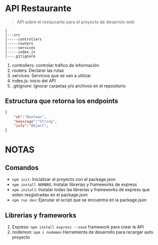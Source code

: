 # API Restaurante

> API sobre el restaurante para el proyecto de desarrolo web

```
|
|---src
|-----controllers
|-----routers
|-----services
|-----index.js
|---.gitignore
```
1. controllers: controlar tráfico de información
2. routers: Declarar las rutas
3. services: Servicios que se van a utilizar
4. index.js: inicio del API
5. .gitignore: Ignorar carpetas y/o archivos en el repositorio

## Estructura que retorna los endpoints
```json
{
    "ok":"Boolean",
    "maessage":"String",
    "info":"Object",
}
```


# NOTAS
## Comandos 
- `npm init`: Inicializar el proyecto con el package.json 
- `npm install NOMBRE`: Instalar librerias y frameworks de express 
- `npm install`: Instalar todas las librerias y frameworks de express que esten resgistradas en el package.json
- `npm run dev`: Ejecutar el script que se encuentra en la package.json



## Librerias y frameworks
1. Express: `npm install express --save` framework para crear la API
2. nodemon: `npm i nodemon` Herramienta de desarrollo para recargar auto proyecto